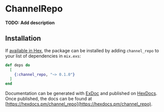# ChannelRepo

**TODO: Add description**

## Installation

If [available in Hex](https://hex.pm/docs/publish), the package can be installed
by adding `channel_repo` to your list of dependencies in `mix.exs`:

```elixir
def deps do
  [
    {:channel_repo, "~> 0.1.0"}
  ]
end
```

Documentation can be generated with [ExDoc](https://github.com/elixir-lang/ex_doc)
and published on [HexDocs](https://hexdocs.pm). Once published, the docs can
be found at [https://hexdocs.pm/channel_repo](https://hexdocs.pm/channel_repo).

